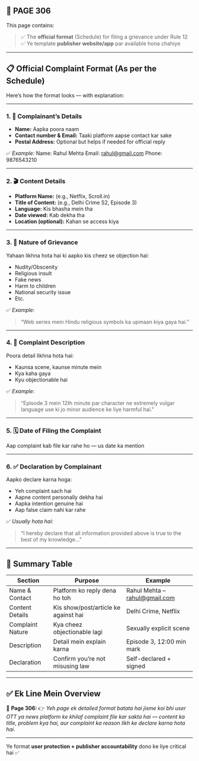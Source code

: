 ## 📄 **PAGE 306**

This page contains:

> ✅ The **official format** (Schedule) for filing a grievance under Rule 12
> ✅ Ye template **publisher website/app** par available hona chahiye

---

## 📋 Official Complaint Format (As per the Schedule)

Here’s how the format looks — with explanation:

---

### 1. 👤 **Complainant’s Details**

* **Name:** Aapka poora naam
* **Contact number & Email:** Taaki platform aapse contact kar sake
* **Postal Address:** Optional but helps if needed for official reply

✅ *Example:*
Name: Rahul Mehta
Email: [rahul@gmail.com](mailto:rahul@gmail.com)
Phone: 9876543210

---

### 2. 🎬 **Content Details**

* **Platform Name:** (e.g., Netflix, Scroll.in)
* **Title of Content:** (e.g., Delhi Crime S2, Episode 3)
* **Language:** Kis bhasha mein tha
* **Date viewed:** Kab dekha tha
* **Location (optional):** Kahan se access kiya

---

### 3. 🚩 **Nature of Grievance**

Yahaan likhna hota hai ki aapko kis cheez se objection hai:

* Nudity/Obscenity
* Religious insult
* Fake news
* Harm to children
* National security issue
* Etc.

✅ *Example:*

> “Web series mein Hindu religious symbols ka upmaan kiya gaya hai.”

---

### 4. 📄 **Complaint Description**

Poora detail likhna hota hai:

* Kaunsa scene, kaunse minute mein
* Kya kaha gaya
* Kyu objectionable hai

✅ *Example:*

> “Episode 3 mein 12th minute par character ne extremely vulgar language use ki jo minor audience ke liye harmful hai.”

---

### 5. 🗓️ **Date of Filing the Complaint**

Aap complaint kab file kar rahe ho — us date ka mention

---

### 6. ✅ **Declaration by Complainant**

Aapko declare karna hoga:

* Yeh complaint sach hai
* Aapne content personally dekha hai
* Aapka intention genuine hai
* Aap false claim nahi kar rahe

✅ *Usually hota hai:*

> “I hereby declare that all information provided above is true to the best of my knowledge...”

---

## 🧩 Summary Table

| Section          | Purpose                              | Example                                                 |
| ---------------- | ------------------------------------ | ------------------------------------------------------- |
| Name & Contact   | Platform ko reply dena ho toh        | Rahul Mehta – [rahul@gmail.com](mailto:rahul@gmail.com) |
| Content Details  | Kis show/post/article ke against hai | Delhi Crime, Netflix                                    |
| Complaint Nature | Kya cheez objectionable lagi         | Sexually explicit scene                                 |
| Description      | Detail mein explain karna            | Episode 3, 12:00 min mark                               |
| Declaration      | Confirm you’re not misusing law      | Self-declared + signed                                  |

---

## ✅ **Ek Line Mein Overview**

📌 **Page 306:**
👉 *Yeh page ek detailed format batata hai jisme koi bhi user OTT ya news platform ke khilaf complaint file kar sakta hai — content ka title, problem kya hai, aur complaint ka reason likh ke declare karna hota hai.*

---

Ye format **user protection + publisher accountability** dono ke liye critical hai ✅
